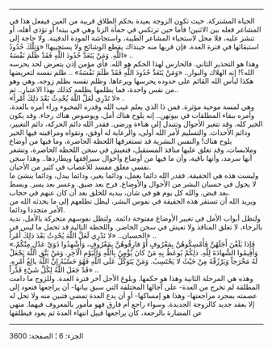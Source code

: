 ------------------------------------------------------------------------

الحياة المشتركة. حيث تكون الزوجة بعيدة بحكم الطلاق قريبة من العين فيفعل
هذا في المشاعر فعله بين الاثنين! فأما حين ترتكس في حمأة الزنا وهي في
بيته! أو تؤذي أهله، أو تنشز عليه، فلا محل لاستحياء المشاعر الطيبة،
واستجاشة المودة الدفينة. ولا حاجة إلى استبقائها في فترة العدة. فإن قربها
منه حينذاك يقطع الوشائج ولا يستحييها! «وَتِلْكَ حُدُودُ اللَّهِ. وَمَنْ يَتَعَدَّ حُدُودَ
اللَّهِ فَقَدْ ظَلَمَ نَفْسَهُ» ..  
وهذا هو التحذير الثاني. فالحارس لهذا الحكم هو الله. فأي مؤمن إذن يتعرض
لحد يحرسه الله؟! إنه الهلاك والبوار.. «وَمَنْ يَتَعَدَّ حُدُودَ اللَّهِ فَقَدْ ظَلَمَ نَفْسَهُ»
.. ظلم نفسه لتعريضها هكذا لبأس الله القائم على حدوده يحرسها ويرعاها.
وظلم نفسه بظلم زوجه. وهي وهو من نفس واحدة، فما يظلمها يظلمه كذلك بهذا
الاعتبار.. ثم..  
«لا تَدْرِي لَعَلَّ اللَّهَ يُحْدِثُ بَعْدَ ذلِكَ أَمْراً» .  
وهي لمسة موحية مؤثرة. فمن ذا الذي يعلم غيب الله وقدره المخبوء وراء أمره
بالعدة، وأمره ببقاء المطلقات في بيوتهن.. إنه يلوح هناك أمل، ويوصوص هناك
رجاء. وقد يكون الخير كله. وقد تتغير الأحوال وتتبدل إلى هناءة ورضى. فقدر
الله دائم الحركة، دائم التغيير، ودائم الأحداث. والتسليم لأمر الله أولى،
والرعاية له أوفق، وتقواه ومراقبته فيها الخير يلوح هناك! والنفس البشرية
قد تستغرقها اللحظة الحاضرة، وما فيها من أوضاع وملابسات، وقد تغلق عليها
منافذ المستقبل، فتعيش في سجن اللحظة الحاضرة، وتشعر أنها سرمد، وأنها
باقية، وأن ما فيها من أوضاع وأحوال سيرافقها ويطاردها.. وهذا سجن نفسي
مغلق مفسد للأعصاب في كثير من الأحيان.  
وليست هذه هي الحقيقة. فقدر الله دائما يعمل، ودائما يغير، ودائما يبدل،
ودائما ينشئ ما لا يجول في حسبان البشر من الأحوال والأوضاع. فرج بعد ضيق.
وعسر بعد يسر. وبسط بعد قبض. والله كل يوم هو في شأن، يبديه للخلق بعد أن
كان عنهم في حجاب.  
ويريد الله أن تستقر هذه الحقيقة في نفوس البشر، ليظل تطلعهم إلى ما يحدثه
الله من الأمر متجددا ودائما.  
ولتظل أبواب الأمل في تغيير الأوضاع مفتوحة دائمة. ولتظل نفوسهم متحركة
بالأمل، ندية بالرجاء، لا تغلق المنافذ ولا تعيش في سجن الحاضر. واللحظة
التالية قد تحمل ما ليس في الحسبان.. «لا تَدْرِي لَعَلَّ اللَّهَ يُحْدِثُ بَعْدَ ذلِكَ أَمْراً»
..  
«فَإِذا بَلَغْنَ أَجَلَهُنَّ فَأَمْسِكُوهُنَّ بِمَعْرُوفٍ أَوْ فارِقُوهُنَّ بِمَعْرُوفٍ، وَأَشْهِدُوا ذَوَيْ عَدْلٍ
مِنْكُمْ، وَأَقِيمُوا الشَّهادَةَ لِلَّهِ. ذلِكُمْ يُوعَظُ بِهِ مَنْ كانَ يُؤْمِنُ بِاللَّهِ وَالْيَوْمِ الْآخِرِ.
وَمَنْ يَتَّقِ اللَّهَ يَجْعَلْ لَهُ مَخْرَجاً وَيَرْزُقْهُ مِنْ حَيْثُ لا يَحْتَسِبُ. وَمَنْ يَتَوَكَّلْ عَلَى اللَّهِ
فَهُوَ حَسْبُهُ إِنَّ اللَّهَ بالِغُ أَمْرِهِ. قَدْ جَعَلَ اللَّهُ لِكُلِّ شَيْءٍ قَدْراً» ..  
وهذه هي المرحلة الثانية وهذا هو حكمها. وبلوغ الأجل آخر فترة العدة.
وللزوج ما دامت المطلقة لم تخرج من العدة- على آجالها المختلفة التي سبق
بيانها- أن يراجعها فتعود إلى عصمته بمجرد مراجعتها- وهذا هو إمساكها- أو
أن يدع العدة تمضي فتبين منه ولا تحل له إلا بعقد جديد كالزوجة الجديدة.
وسواء راجع أم فارق فهو مأمور بالمعروف فيهما. منهي عن المضارة بالرجعة،
كأن يراجعها قبيل انتهاء العدة ثم يعود فيطلقها

------------------------------------------------------------------------

الجزء: 6 ¦ الصفحة: 3600
